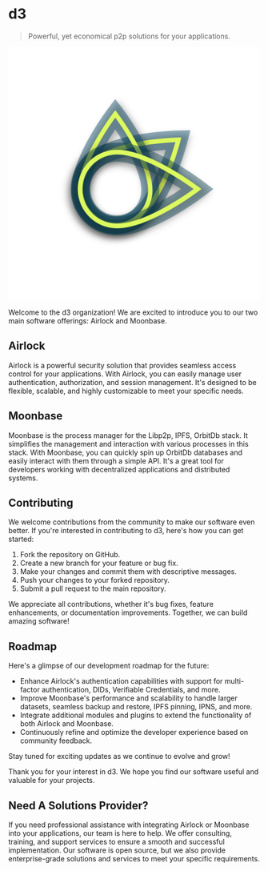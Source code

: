 # d3
> Powerful, yet economical p2p solutions for your applications.

![d3](https://github.com/d3conomy/monorepo/blob/main/d3.png?raw=true)

Welcome to the d3 organization! We are excited to introduce you to our two main software offerings: Airlock and Moonbase.

## Airlock

Airlock is a powerful security solution that provides seamless access control for your applications. With Airlock, you can easily manage user authentication, authorization, and session management. It's designed to be flexible, scalable, and highly customizable to meet your specific needs.

## Moonbase

Moonbase is the process manager for the Libp2p, IPFS, OrbitDb stack. It simplifies the management and interaction with various processes in this stack. With Moonbase, you can quickly spin up OrbitDb databases and easily interact with them through a simple API. It's a great tool for developers working with decentralized applications and distributed systems.

## Contributing

We welcome contributions from the community to make our software even better. If you're interested in contributing to d3, here's how you can get started:

1. Fork the repository on GitHub.
2. Create a new branch for your feature or bug fix.
3. Make your changes and commit them with descriptive messages.
4. Push your changes to your forked repository.
5. Submit a pull request to the main repository.

We appreciate all contributions, whether it's bug fixes, feature enhancements, or documentation improvements. Together, we can build amazing software!

## Roadmap

Here's a glimpse of our development roadmap for the future:

- Enhance Airlock's authentication capabilities with support for multi-factor authentication, DIDs, Verifiable Credentials, and more.
- Improve Moonbase's performance and scalability to handle larger datasets, seamless backup and restore, IPFS pinning, IPNS, and more.
- Integrate additional modules and plugins to extend the functionality of both Airlock and Moonbase.
- Continuously refine and optimize the developer experience based on community feedback.

Stay tuned for exciting updates as we continue to evolve and grow!

Thank you for your interest in d3. We hope you find our software useful and valuable for your projects.

## Need A Solutions Provider?

If you need professional assistance with integrating Airlock or Moonbase into your applications, our team is here to help. We offer consulting, training, and support services to ensure a smooth and successful implementation.  Our software is open source, but we also provide enterprise-grade solutions and services to meet your specific requirements.